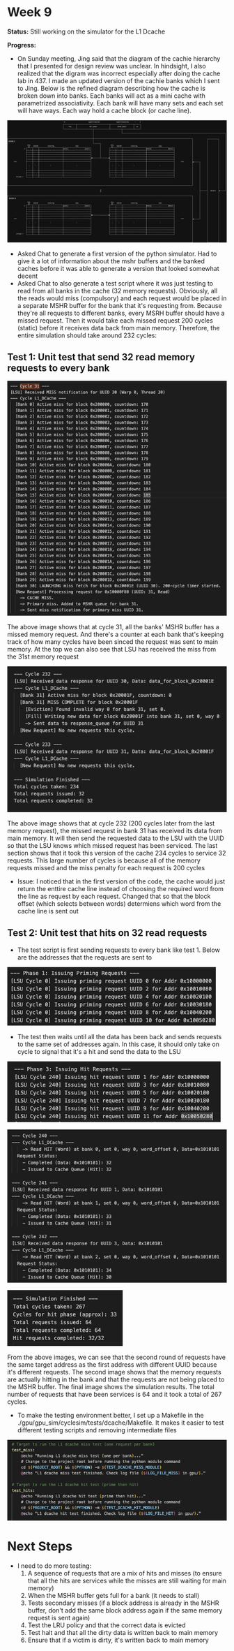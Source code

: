 # Week 9
**Status:** Still working on the simulator for the L1 Dcache

**Progress:**
- On Sunday meeting, Jing said that the diagram of the cachie hierarchy that I presented for design review was unclear. In hindsight, I also realized that the digram was incorrect especially after doing the cache lab in 437. I made an updated version of the cachie banks which I sent to Jing. Below is the refined diagram describing how the cache is broken down into banks. Each banks will act as a mini cache with parametrized associativity. Each bank will have many sets and each set will have ways. Each way hold a cache block (or cache line). 

![](./images/week9/image3.png)

- Asked Chat to generate a first version of the python simulator. Had to give it a lot of information about the mshr buffers and the banked caches before it was able to generate a version that looked somewhat decent
- Asked Chat to also generate a test script where it was just testing to read from all banks in the cache (32 memory requests). Obviously, all the reads would miss (compulsory) and each request would be placed in a separate MSHR buffer for the bank that it's requesting from. Because they're all requests to different banks, every MSRH buffer should have a missed request. Then it would take each missed request 200 cycles (static) before it receives data back from main memory. Therefore, the entire simulation should take around 232 cycles:

## Test 1: Unit test that send 32 read memory requests to every bank
![](./images/week9/image1.png)

The above image shows that at cycle 31, all the banks' MSHR buffer has a missed memory request. And there's a counter at each bank that's keeping track of how many cycles have been sinced the request was sent to main memory. At the top we can also see that LSU has received the miss from the 31st memory request

![](./images/week9/image2.png)

The above image shows that at cycle 232 (200 cycles later from the last memory request), the missed request in bank 31 has received its data from main memory. It will then send the requested data to the LSU with the UUID so that the LSU knows which missed request has been serviced. The last section shows that it took this version of the cache 234 cycles to service 32 requests. This large number of cycles is because all of the memory requests missed and the miss penalty for each request is 200 cycles

- Issue: I noticed that in the first version of the code, the cache would just return the enttire cache line instead of choosing the required word from the line as request by each request. Changed that so that the block offset (which selects between words) determiens which word from the cache line is sent out

## Test 2: Unit test that hits on 32 read requests
- The test script is first sending requests to every bank like test 1. Below are the addresses that the requests are sent to

![](./images/week9/image4.png)

- The test then waits until all the data has been back and sends requests to the same set of addresses again. In this case, it should only take on cycle to signal that it's a hit and send the data to the LSU

![](./images/week9/image5.png)

![](./images/week9/image6.png)

![](./images/week9/image7.png)

From the above images, we can see that the second round of requests have the same target address as the first address with different UUID because it's different requests. The second image shows that the memory requests are actually hitting in the bank and that the requests are not being placed to the MSHR buffer. The final image shows the simulation results. The total number of requests that have been services is 64 and it took a total of 267 cycles. 

- To make the testing environment better, I set up a Makefile in the ./gpu/gpu_sim/cyclesim/tests/dcache/Makefile. It makes it easier to test different testing scripts and removing intermediate files

![](./images/week9/image8.png)

# Next Steps
- I need to do more testing:
    1. A sequence of requests that are a mix of hits and misses (to ensure that all the hits are services while the misses are still waiting for main memory)
    2. When the MSHR buffer gets full for a bank (it needs to stall)
    3. Tests secondary misses (if a block address is already in the MSHR buffer, don't add the same block address again if the same memory request is sent again)
    4. Test the LRU policy and that the correct data is evicted
    5. Test halt and that all the dirty data is written back to main memory
    6. Ensure that if a victim is dirty, it's written back to main memory
